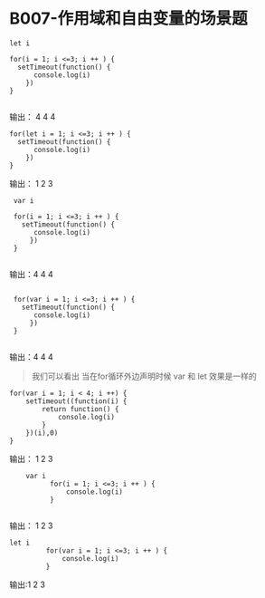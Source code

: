 # B007-作用域和自由变量的场景题

```
let i

for(i = 1; i <=3; i ++ ) {
  setTimeout(function() {
      console.log(i)
    })
}


```
输出： 4 4 4



```
for(let i = 1; i <=3; i ++ ) {
  setTimeout(function() {
      console.log(i)
    })
}
```
输出： 1 2 3


```
 var i

 for(i = 1; i <=3; i ++ ) {
   setTimeout(function() {
      console.log(i)
     })
 }


```
输出：4 4 4


```

 for(var i = 1; i <=3; i ++ ) {
   setTimeout(function() {
      console.log(i)
     })
 }


```
输出：4 4 4



> 我们可以看出 当在for循环外边声明时候 var 和 let 效果是一样的

```
for(var i = 1; i < 4; i ++) {
    setTimeout((function(i) {
        return function() {
            console.log(i)
        }
    })(i),0)
}
```
输出： 1 2 3

```
    var i
          for(i = 1; i <=3; i ++ ) {
              console.log(i)
          }


```
输出： 1 2 3



```
let i
         for(var i = 1; i <=3; i ++ ) {
             console.log(i)
         }
```


输出:1 2 3
